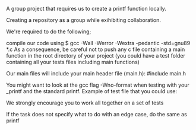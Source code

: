A group project that requires us to create a printf function locally.

Creating a repository as a group while exihibiting collaboration.

We're required to do the following;

compile our code using $ gcc -Wall -Werror -Wextra -pedantic -std=gnu89 *.c
As a consequence, be careful not to push any c file containing a main function in the root directory of your project (you could have a test folder containing all your tests files including main functions)

Our main files will include your main header file (main.h): #include main.h

You might want to look at the gcc flag -Wno-format when testing with your _printf and the standard printf. Example of test file that you could use:

We strongly encourage you to work all together on a set of tests

If the task does not specify what to do with an edge case, do the same as printf
